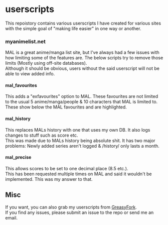 # userscripts
This repoistory contains various userscripts I have created for various sites with the simple goal of "making life easier" in one way or another.

### myanimelist.net
MAL is a great anime/manga list site, but I've always had a few issues with how limiting some of the features are. The below scripts try to remove those limits (Mostly using off-site databases).  
Although it should be obvious, users without the said userscript will not be able to view added info.

#### mal_favourites
This adds a "exfavourites" option to MAL. These favourites are not limited to the usual 5 anime/manga/people & 10 characters that MAL is limited to.  
These show below the MAL favourites and are highlighted.

#### mal_history
This replaces MALs history with one that uses my own DB. It also logs changes to stuff such as score etc.  
This was made due to MALs history being absolute shit. It has two major problems: Newly added series aren't logged & /history/ only lasts a month.

#### mal_precise
This allows scores to be set to one decimal place (8.5 etc.).   
This has been requested multiple times on MAL and said it wouldn't be implemented. This was my answer to that.



## Misc
If you want, you can also grab my userscripts from [GreasyFork](https://greasyfork.org/users/2392-daku).  
If you find any issues, please submit an issue to the repo or send me an email.

